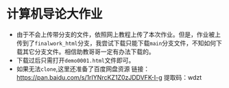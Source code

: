 # 计算机导论大作业

* 由于不会上传带分支的文件，依照网上教程上传了本次作业。但是，作业被上传到了`finalwork_html`分支，我尝试下载只能下载`main`分支文件，不知如何下载其它分支文件。相信助教哥哥一定有办法下载的。
* 下载过后只需打开`demo0001.html`文件即可。
* 如果无法`clone`,这里还准备了百度网盘资源
  链接：https://pan.baidu.com/s/1rIYNrcKZ1Z0zJDDVFK-I-g 
  提取码：wdzt
